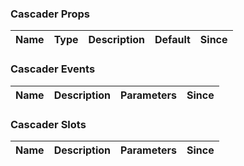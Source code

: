 ### Cascader Props

| Name | Type | Description | Default | Since |
| ---- | ---- | ----------- | ------- | ----- |

### Cascader Events

| Name | Description | Parameters | Since |
| ---- | ----------- | ---------- | ----- |

### Cascader Slots

| Name | Description | Parameters | Since |
| ---- | ----------- | ---------- | ----- |

